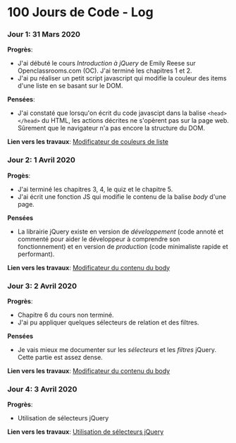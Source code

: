 # 100 Jours de Code - Log

### Jour 1: 31 Mars 2020

**Progrès**:
* J'ai débuté le cours *Introduction à jQuery* de Emily Reese sur Openclassrooms.com (OC). J'ai terminé les chapitres 1 et 2.
* J'ai pu réaliser un petit script javascript qui modifie la couleur des items d'une liste en se basant sur le DOM.

**Pensées**:

* J'ai constaté que lorsqu'on écrit du code javascipt dans la balise `<head></head>` du HTML, les actions décrites ne s'opèrent pas sur la page web. Sûrement que le navigateur n'a pas encore la structure du DOM.

**Lien vers les travaux**: [Modificateur de couleurs de liste](day001/index.html)

### Jour 2: 1 Avril 2020

**Progès**:
* J'ai terminé les chapitres 3, 4, le quiz et le chapitre 5.
* J'ai écrit une fonction JS qui modifie le contenu de la balise *body* d'une page.

**Pensées**
* La librairie jQuery existe en version de *développement* (code annoté et commenté pour aider le développeur à comprendre son fonctionnement) et en version de *production* (code minimaliste rapide et performant).

**Lien vers les travaux**: [Modificateur du contenu du body](day002/index.html)

### Jour 3: 2 Avril 2020

**Progrès**:
* Chapitre 6 du cours non terminé.
* J'ai pu appliquer quelques sélecteurs de relation et des filtres.

**Pensées**
* Je vais mieux me documenter sur les *sélecteurs* et les *filtres* jQuery. Cette partie est assez dense.

**Lien vers les travaux**: [Modificateur du contenu du body](day003/index.html)

### Jour 4: 3 Avril 2020

**Progrès**:
* Utilisation de sélecteurs jQuery

**Lien vers les travaux**: [Utilisation de sélecteurs jQuery](day004/index.html)
